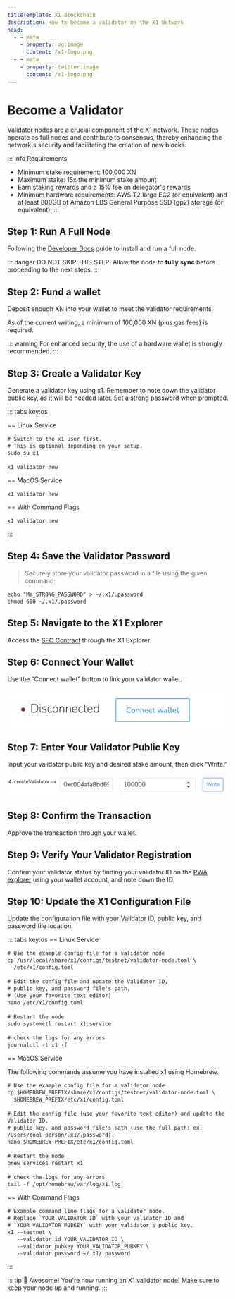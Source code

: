 ```yaml
---
titleTemplate: X1 Blockchain
description: How to become a validator on the X1 Network
head:
  - - meta
    - property: og:image
      content: /x1-logo.png
  - - meta
    - property: twitter:image
      content: /x1-logo.png
---
```


# Become a Validator

Validator nodes are a crucial component of the X1 network.
These nodes operate as full nodes and contribute to consensus,
thereby enhancing the network's security and facilitating the creation of new blocks.

::: info Requirements

- Minimum stake requirement: 100,000 XN
- Maximum stake: 15x the minimum stake amount
- Earn staking rewards and a 15% fee on delegator's rewards
- Minimum hardware requirements: AWS T2.large EC2 (or equivalent) and at least
  800GB of Amazon EBS General Purpose SSD (gp2) storage (or equivalent).
:::

## Step 1: Run A Full Node

Following the [Developer Docs](./getting-started) guide to install and run a full node. 

::: danger DO NOT SKIP THIS STEP!
Allow the node to **fully sync** before proceeding to the next steps.
:::

## Step 2: Fund a wallet

Deposit enough XN into your wallet to meet the validator requirements. 

As of the current writing, a minimum of 100,000 XN (plus gas fees) is required.

::: warning
For enhanced security, the use of a hardware wallet is strongly recommended.
:::

## Step 3: Create a Validator Key

Generate a validator key using x1. Remember to note down the validator public key, as it will be needed later. 
Set a strong password when prompted.

::: tabs key:os

== Linux Service

```shell [Linux Service]
# Switch to the x1 user first.
# This is optional depending on your setup.
sudo su x1

x1 validator new
```

== MacOS Service

```shell [MacOS Service]
x1 validator new
```

== With Command Flags

```shell [With Command Flags]
x1 validator new
```
:::

## Step 4: Save the Validator Password

> Securely store your validator password in a file using the given command:
```shell
echo "MY_STRONG_PASSWORD" > ~/.x1/.password
chmod 600 ~/.x1/.password
```

## Step 5: Navigate to the X1 Explorer

Access the [SFC Contract](https://explorer.x1-testnet.xen.network/address/0xFC00FACE00000000000000000000000000000000/write-contract#address-tabs) through the X1 Explorer.

## Step 6: Connect Your Wallet

Use the “Connect wallet” button to link your validator wallet.

[![Connect wallet](connect-wallet.png)](connect-wallet.png)

## Step 7: Enter Your Validator Public Key

Input your validator public key and desired stake amount, then click “Write.”

[![Connect wallet](create-validator.png)](create-validator.png)

## Step 8: Confirm the Transaction

Approve the transaction through your wallet.

## Step 9: Verify Your Validator Registration

Confirm your validator status by finding your validator ID on the [PWA explorer](https://pwa-explorer.x1-testnet.xen.network/staking) using your wallet account, and note down the ID.

## Step 10: Update the X1 Configuration File

Update the configuration file with your Validator ID, public key, and password file location.

::: tabs key:os
== Linux Service

```shell [Linux Service]
# Use the example config file for a validator node
cp /usr/local/share/x1/configs/testnet/validator-node.toml \
  /etc/x1/config.toml

# Edit the config file and update the Validator ID,
# public key, and password file's path.
# (Use your favorite text editor)
nano /etc/x1/config.toml

# Restart the node
sudo systemctl restart x1.service

# check the logs for any errors
journalctl -t x1 -f
```

== MacOS Service

The following commands assume you have installed x1 using Homebrew.

```shell
# Use the example config file for a validator node
cp $HOMEBREW_PREFIX/share/x1/configs/testnet/validator-node.toml \
  $HOMEBREW_PREFIX/etc/x1/config.toml

# Edit the config file (use your favorite text editor) and update the Validator ID,
# public key, and password file's path (use the full path: ex: /Users/cool_person/.x1/.password).
nano $HOMEBREW_PREFIX/etc/x1/config.toml

# Restart the node
brew services restart x1

# check the logs for any errors
tail -f /opt/homebrew/var/log/x1.log
```

== With Command Flags

```shell [With Command Flags]
# Example command line flags for a validator node.
# Replace `YOUR_VALIDATOR_ID` with your validator ID and
# `YOUR_VALIDATOR_PUBKEY` with your validator's public key.
x1 --testnet \
   --validator.id YOUR_VALIDATOR_ID \
   --validator.pubkey YOUR_VALIDATOR_PUBKEY \
   --validator.password ~/.x1/.password
```

:::

::: tip 🎉 Awesome!
You're now running an X1 validator node! Make sure to keep your node up and running.
:::
